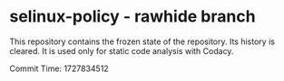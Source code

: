 # selinux-policy - rawhide branch

This repository contains the frozen state of the repository.
Its history is cleared. It is used only for static code
analysis with Codacy.

Commit Time: 1727834512